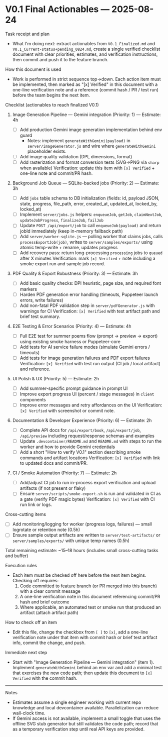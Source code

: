 # V0.1 Final Actionables — 2025-08-24

Task receipt and plan

- What I'm doing next: extract actionables from `V0.1_Finalized.md` and `V0.1_Current-status+pending_0824.md`, create a single verified checklist document with clear priorities, estimates, and verification instructions, then commit and push it to the feature branch.

How this document is used

- Work is performed in strict sequence top→down. Each action item must be implemented, then marked as "[x] Verified" in this document with a one-line verification note and a reference (commit hash / PR / test run) before the team begins the next item.

Checklist (actionables to reach finalized V0.1)

1. Image Generation Pipeline — Gemini integration (Priority: 1) — Estimate: 4h

   - [ ] Add production Gemini image generation implementation behind env guard
     - Notes: implement `generateWithGemini(payload)` in `server/imageGenerator.js` and wire where `generateWithGemini` placeholder exists.
   - [ ] Add image quality validation (DPI, dimensions, format)
   - [ ] Add rasterization and format conversion tests (SVG→PNG via `sharp` when available)
         Verification: update this item with `[x] Verified` + one-line note and commit/PR hash.

2. Background Job Queue — SQLite-backed jobs (Priority: 2) — Estimate: 3h

   - [ ] Add `jobs` table schema to DB initialization (fields: id, payload JSON, state, progress, file_path, error, created_at, updated_at, locked_by, locked_at)
   - [ ] Implement `server/jobs.js` helpers: `enqueueJob`, `getJob`, `claimNextJob`, `updateJobProgress`, `finalizeJob`, `failJob`
   - [ ] Update `POST /api/export/job` to call `enqueueJob(payload)` and return jobId immediately (keep in-memory fallback path)
   - [ ] Add `server/worker-sqlite.js` — polling worker that claims jobs, calls `processExportJob(job)`, writes to `server/samples/exports/` using atomic temp-write + rename, updates progress
   - [ ] Add recovery pass: return long-processing `processing` jobs to `queued` after X minutes
         Verification: mark `[x] Verified` + note including a smoke export run and sample job record.

3. PDF Quality & Export Robustness (Priority: 3) — Estimate: 3h

   - [ ] Add basic quality checks: DPI heuristic, page size, and required font markers
   - [ ] Harden PDF generation error handling (timeouts, Puppeteer launch errors, write failures)
   - [ ] Add non-fatal PDF validation step in `server/pdfGenerator.js` with warnings for CI
         Verification: `[x] Verified` with test artifact path and brief test summary.

4. E2E Testing & Error Scenarios (Priority: 4) — Estimate: 4h

   - [ ] Full E2E test for summer poems flow (prompt → preview → export) using existing smoke harness or Puppeteer-core
   - [ ] Add tests for AI service failure modes (simulate Gemini errors / timeouts)
   - [ ] Add tests for image generation failures and PDF export failures
         Verification: `[x] Verified` with test run output (CI job / local artifact) and reference.

5. UI Polish & UX (Priority: 5) — Estimate: 2h

   - [ ] Add summer-specific prompt guidance in prompt UI
   - [ ] Improve export progress UI (percent / stage messages) in `client` components
   - [ ] Improve error messages and retry affordances on the UI
         Verification: `[x] Verified` with screenshot or commit note.

6. Documentation & Developer Experience (Priority: 6) — Estimate: 2h

   - [ ] Complete API docs for `/api/export/book`, `/api/export/job`, `/api/preview` including request/response schemas and examples
   - [ ] Update `.devcontainer/README.md` and `README.md` with steps to run the worker and how to provide Gemini credentials
   - [ ] Add a short "How to verify V0.1" section describing smoke commands and artifact locations
         Verification: `[x] Verified` with link to updated docs and commit/PR.

7. CI / Smoke Automation (Priority: 7) — Estimate: 2h
   - [ ] Add/adjust CI job to run in-process export verification and upload artifacts (if not present or flaky)
   - [ ] Ensure `server/scripts/smoke-export.sh` is run and validated in CI as a gate (verify PDF magic bytes)
         Verification: `[x] Verified` with CI run link or logs.

Cross-cutting items

- [ ] Add monitoring/logging for worker (progress logs, failures) — small logrotate or retention note (0.5h)
- [ ] Ensure sample output artifacts are written to `server/test-artifacts/` or `server/samples/exports/` with unique temp names (0.5h)

Total remaining estimate: ~15–18 hours (includes small cross-cutting tasks and buffer)

Execution rules

- Each item must be checked off here before the next item begins. Checking off requires:
  1. Code committed to feature branch (or PR merged into this branch) with a clear commit message
  2. A one-line verification note in this document referencing commit/PR hash and brief outcome
  3. Where applicable, an automated test or smoke run that produced an artifact (attach artifact path)

How to check off an item

- Edit this file, change the checkbox from `[ ]` to `[x]`, add a one-line verification note under that item with commit hash or brief test artifact info, commit the change, and push.

Immediate next step

- Start with "Image Generation Pipeline — Gemini integration" (item 1). Implement `generateWithGemini` behind an env var and add a minimal test that exercises the new code path; then update this document to `[x] Verified` with the commit hash.

---

Notes

- Estimates assume a single engineer working with current repo knowledge and local devcontainer available. Parallelization can reduce wall-clock time.
- If Gemini access is not available, implement a small toggle that uses the offline SVG stub generator but still validates the code path; record that as a temporary verification step until real API keys are provided.
